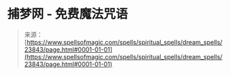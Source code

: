 <!--yml

category: 未分类

date: 2024-06-12 19:09:17

-->

# 捕梦网 - 免费魔法咒语

> 来源：[https://www.spellsofmagic.com/spells/spiritual_spells/dream_spells/23843/page.html#0001-01-01](https://www.spellsofmagic.com/spells/spiritual_spells/dream_spells/23843/page.html#0001-01-01)
